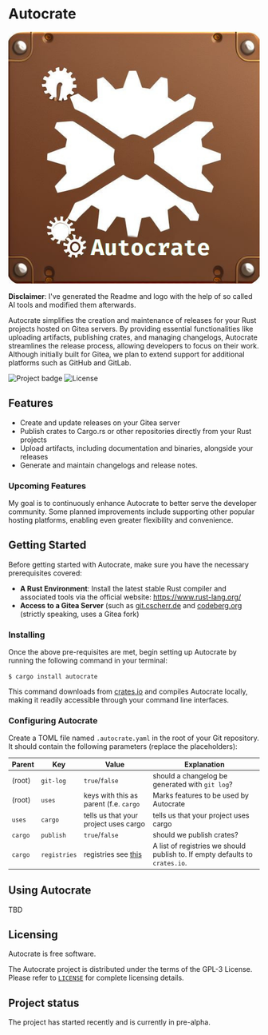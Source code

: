 # Autocrate

![logo](data/media/autocrate.jpeg)

**Disclaimer**: I've generated the Readme and logo with the help of so called AI
tools and modified them afterwards.

Autocrate simplifies the creation and maintenance of releases for your Rust
projects hosted on Gitea servers. By providing essential functionalities
like uploading artifacts, publishing crates, and managing changelogs,
Autocrate streamlines the release process, allowing developers to focus on
their work. Although initially built for Gitea, we plan to extend support
for additional platforms such as GitHub and GitLab.

![Project badge](https://img.shields.io/badge/language-Rust-blue.svg)
![License](https://img.shields.io/badge/license-GPL-3-green.svg)

## Features

* Create and update releases on your Gitea server
* Publish crates to Cargo.rs
or other repositories directly from your Rust projects
* Upload artifacts, including documentation and binaries, alongside your releases
* Generate and maintain changelogs and release notes.

### Upcoming Features

My goal is to continuously enhance Autocrate to better serve the developer
community. Some planned improvements include supporting other popular hosting
platforms, enabling even greater flexibility and convenience.

## Getting Started

Before getting started with Autocrate, make sure you have the necessary
prerequisites covered:

* **A Rust Environment**: Install the latest stable Rust compiler and
associated tools via the official website: <https://www.rust-lang.org/>
* **Access to a Gitea Server** (such as [git.cscherr.de](https://git.cscherr.de)
and [codeberg.org](https://codeberg.org) (strictly speaking, uses a Gitea fork)

### Installing

Once the above pre-requisites are met, begin setting up Autocrate by running
the following command in your terminal:

``` $ cargo install autocrate ```

This command downloads from [crates.io](https://crates.io) and compiles Autocrate
locally, making it readily accessible through your command line interfaces.

### Configuring Autocrate

Create a TOML file named `.autocrate.yaml` in the root of your Git repository.
It should contain the following parameters (replace the placeholders):

| Parent  | Key          | Value                                                                            | Explanation                                                                  |
|---------|--------------|----------------------------------------------------------------------------------|------------------------------------------------------------------------------|
| (root)  | `git-log`    | `true`/`false`                                                                   | should a changelog be generated with `git log`?                              |
| (root)  | `uses`       | keys with this as parent (f.e. `cargo`                                           | Marks features to be used by Autocrate                                       |
| `uses`  | `cargo`      | tells us that your project uses cargo                                            | tells us that your project uses cargo                                        |
| `cargo` | `publish`    | `true`/`false`                                                                   | should we publish crates?                                                    |
| `cargo` | `registries` | registries see [this](https://doc.rust-lang.org/cargo/reference/registries.html) | A list of registries we should publish to. If empty defaults to `crates.io`. |

## Using Autocrate

TBD

## Licensing

Autocrate is free software.

The Autocrate project is distributed under the terms of the GPL-3
License. Please refer to [`LICENSE`](./LICENSE) for complete licensing details.

## Project status

The project has started recently and is currently in pre-alpha.
